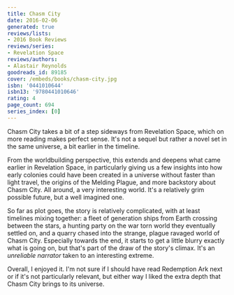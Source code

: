 ```yaml
---
title: Chasm City
date: 2016-02-06
generated: true
reviews/lists:
- 2016 Book Reviews
reviews/series:
- Revelation Space
reviews/authors:
- Alastair Reynolds
goodreads_id: 89185
cover: /embeds/books/chasm-city.jpg
isbn: '0441010644'
isbn13: '9780441010646'
rating: 4
page_count: 694
series_index: [0]
---
```

Chasm City takes a bit of a step sideways from Revelation Space, which on more reading makes perfect sense. It's not a sequel but rather a novel set in the same universe, a bit earlier in the timeline.  

From the worldbuilding perspective, this extends and deepens what came earlier in Revelation Space, in particularly giving us a few insights into how early colonies could have been created in a universe without faster than light travel, the origins of the Melding Plague, and more backstory about Chasm City. All around, a very interesting world. It's a relatively grim possible future, but a well imagined one.  

<!--more-->

So far as plot goes, the story is relatively complicated, with at least timelines mixing together: a fleet of generation ships from Earth crossing between the stars, a hunting party on the war torn world they eventually settled on, and a quarry chased into the strange, plague ravaged world of Chasm City. Especially towards the end, it starts to get a little blurry exactly what is going on, but that's part of the draw of the story's climax. It's an _unreliable narrator_ taken to an interesting extreme.  

Overall, I enjoyed it. I'm not sure if I should have read Redemption Ark next or if it's not particularly relevant, but either way I liked the extra depth that Chasm City brings to its universe.